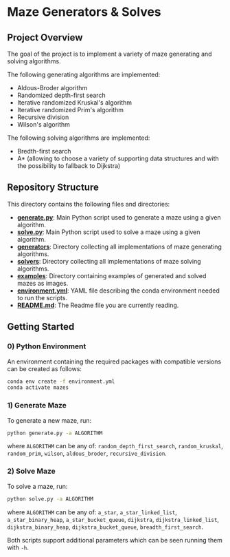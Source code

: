 ﻿# Maze Generators & Solves

## Project Overview

The goal of the project is to implement a variety of maze generating and solving algorithms.

The following generating algorithms are implemented:
- Aldous-Broder algorithm
- Randomized depth-first search
- Iterative randomized Kruskal's algorithm
- Iterative randomized Prim's algorithm
- Recursive division
- Wilson's algorithm

The following solving algorithms are implemented:
- Bredth-first search
- A* (allowing to choose a variety of supporting data structures and with the possibility to fallback to Dijkstra)


## Repository Structure

This directory contains the following files and directories:

* [**generate.py**](generate.py): Main Python script used to generate a maze using a given algorithm.
* [**solve.py**](solve.py): Main Python script used to solve a maze using a given algorithm.
* [**generators**](generators): Directory collecting all implementations of maze generating algorithms.
* [**solvers**](solvers): Directory collecting all implementations of maze solving algorithms.
* [**examples**](examples): Directory containing examples of generated and solved mazes as images.
* [**environment.yml**](environment.yml): YAML file describing the conda environment needed to run the scripts.
* [**README.md**](README.md): The Readme file you are currently reading.


## Getting Started

### 0) Python Environment

An environment containing the required packages with compatible versions can be created as follows:

```bash
conda env create -f environment.yml
conda activate mazes
```


### 1) Generate Maze

To generate a new maze, run:

```bash
python generate.py -a ALGORITHM
```

where `ALGORITHM` can be any of: `random_depth_first_search`, `random_kruskal`, `random_prim`, `wilson`, `aldous_broder`, `recursive_division`.

### 2) Solve Maze

To solve a maze, run:

```bash
python solve.py -a ALGORITHM
```

where `ALGORITHM` can be any of: `a_star`, `a_star_linked_list`, `a_star_binary_heap`, `a_star_bucket_queue`, `dijkstra`, `dijkstra_linked_list`, `dijkstra_binary_heap`, `dijkstra_bucket_queue`, `breadth_first_search`.

Both scripts support additional parameters which can be seen running them with `-h`.

